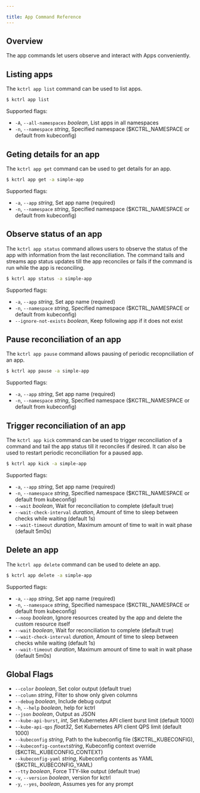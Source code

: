 ```yaml
---

title: App Command Reference
---
```


## Overview
The app commands let users observe and interact with Apps conveniently.

## Listing apps
The `kctrl app list` command can be used to list apps.
```bash
$ kctrl app list
```
Supported flags:
- `-A`, `--all-namespaces` _boolean_, List apps in all namespaces
- `-n`, `--namespace` _string_, Specified namespace ($KCTRL_NAMESPACE or default from kubeconfig)

## Geting details for an app
The `kctrl app get` command can be used to get details for an app.
```bash
$ kctrl app get -a simple-app
```
Supported flags:
- `-a`, `--app` _string_, Set app name (required)
- `-n`, `--namespace` _string_, Specified namespace ($KCTRL_NAMESPACE or default from kubeconfig)

## Observe status of an app
The `kctrl app status` command allows users to observe the status of the app with information from the last reconciliation. The command tails and streams app status updates till the app reconciles or fails if the command is run while the app is reconciling.
```bash
$ kctrl app status -a simple-app
```
Supported flags:
- `-a`, `--app` _string_, Set app name (required)
- `-n`, `--namespace` _string_, Specified namespace ($KCTRL_NAMESPACE or default from kubeconfig)
- `--ignore-not-exists` _boolean_, Keep following app if it does not exist

## Pause reconciliation of an app
The `kctrl app pause` command allows pausing of periodic recopnciliation of an app.
```bash
$ kctrl app pause -a simple-app
```
Supported flags:
- `-a`, `--app` _string_, Set app name (required)
- `-n`, `--namespace` _string_, Specified namespace ($KCTRL_NAMESPACE or default from kubeconfig)

## Trigger reconciliation of an app
The `kctrl app kick` command can be used to trigger reconciliation of a command and tail the app status till it reconciles if desired. It can also be used to restart periodic reconciliation for a paused app.
```bash
$ kctrl app kick -a simple-app
```
Supported flags:
- `-a`, `--app` _string_, Set app name (required)
- `-n`, `--namespace` _string_, Specified namespace ($KCTRL_NAMESPACE or default from kubeconfig)
- `--wait` _boolean_, Wait for reconciliation to complete (default true)
- `--wait-check-interval` _duration_, Amount of time to sleep between checks while waiting (default 1s)
- `--wait-timeout` _duration_, Maximum amount of time to wait in wait phase (default 5m0s)

## Delete an app
The `kctrl app delete` command can be used to delete an app.
```bash
$ kctrl app delete -a simple-app
```
Supported flags:
- `-a`, `--app` _string_, Set app name (required)
- `-n`, `--namespace` _string_, Specified namespace ($KCTRL_NAMESPACE or default from kubeconfig)
- `--noop` _boolean_, Ignore resources created by the app and delete the custom resource itself
- `--wait` _boolean_, Wait for reconciliation to complete (default true)
- `--wait-check-interval` _duration_, Amount of time to sleep between checks while waiting (default 1s)
- `--wait-timeout` _duration_, Maximum amount of time to wait in wait phase (default 5m0s)

## Global Flags
- `--color` _boolean_, Set color output (default true)
- `--column` _string_, Filter to show only given columns
- `--debug` _boolean_, Include debug output
- `-h`, `--help` _boolean_, help for kctrl
- `--json` _boolean_, Output as JSON
- `--kube-api-burst`, _int_, Set Kubernetes API client burst limit (default 1000)
- `--kube-api-qps` _float32_, Set Kubernetes API client QPS limit (default 1000)
- `--kubeconfig` _string_, Path to the kubeconfig file ($KCTRL_KUBECONFIG),
- `--kubeconfig-context`_string_, Kubeconfig context override ($KCTRL_KUBECONFIG_CONTEXT)
- `--kubeconfig-yaml` _string_, Kubeconfig contents as YAML ($KCTRL_KUBECONFIG_YAML)
- `--tty` _boolean_, Force TTY-like output (default true)
- `-v`, `--version` _boolean_, version for kctrl
- `-y`, `--yes`, _boolean_, Assumes yes for any prompt
